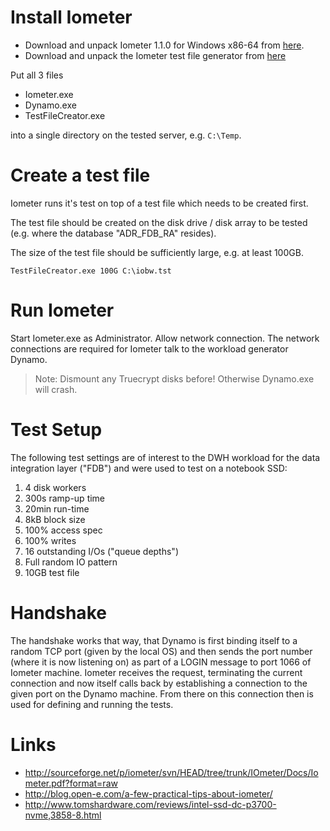# Install Iometer

* Download and unpack Iometer 1.1.0 for Windows x86-64 from [here](http://www.iometer.org/doc/downloads.html).
* Download and unpack the Iometer test file generator from [here](http://blog.open-e.com/wp-content/uploads/2010/11/TestFileCreator.zip)

Put all 3 files

* Iometer.exe
* Dynamo.exe
* TestFileCreator.exe 

into a single directory on the tested server, e.g. `C:\Temp`.

# Create a test file

Iometer runs it's test on top of a test file which needs to be created first.

The test file should be created on the disk drive / disk array to be tested (e.g. where the database "ADR_FDB_RA" resides).

The size of the test file should be sufficiently large, e.g. at least 100GB.

```
TestFileCreator.exe 100G C:\iobw.tst
```

# Run Iometer

Start Iometer.exe as Administrator. Allow network connection. The network connections are required for Iometer talk to the workload generator Dynamo.

> Note: Dismount any Truecrypt disks before! Otherwise Dynamo.exe will crash.

# Test Setup

The following test settings are of interest to the DWH workload for the data integration layer ("FDB") and were used to test on a notebook SSD:

1. 4 disk workers
2. 300s ramp-up time
3. 20min run-time
4. 8kB block size
5. 100% access spec
6. 100% writes
7. 16 outstanding I/Os ("queue depths")
8. Full random IO pattern
9. 10GB test file

# Handshake

The handshake works that way, that Dynamo is first binding itself to a random TCP port (given by the local OS) and then sends the port number (where it is now listening on) as part of a LOGIN message to port 1066 of Iometer machine. Iometer receives the request, terminating the current connection and now itself calls
back by establishing a connection to the given port on the Dynamo machine. From there on this connection then is used for defining and running the tests.

# Links

* http://sourceforge.net/p/iometer/svn/HEAD/tree/trunk/IOmeter/Docs/Iometer.pdf?format=raw
* http://blog.open-e.com/a-few-practical-tips-about-iometer/
* http://www.tomshardware.com/reviews/intel-ssd-dc-p3700-nvme,3858-8.html